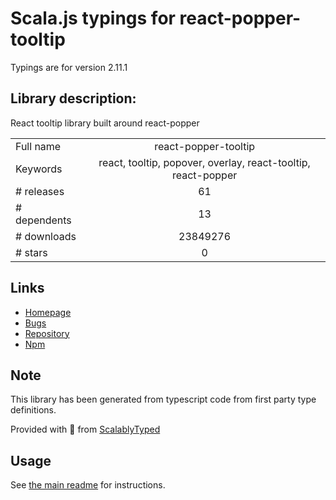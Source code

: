 
# Scala.js typings for react-popper-tooltip

Typings are for version 2.11.1

## Library description:
React tooltip library built around react-popper

|                    |                 |
| ------------------ | :-------------: |
| Full name          | react-popper-tooltip |
| Keywords           | react, tooltip, popover, overlay, react-tooltip, react-popper |
| # releases         | 61 |
| # dependents       | 13 |
| # downloads        | 23849276 |
| # stars            | 0 |

## Links
- [Homepage](https://react-popper-tooltip.netlify.com/)
- [Bugs](https://github.com/mohsinulhaq/react-popper-tooltip/issues)
- [Repository](https://github.com/mohsinulhaq/react-popper-tooltip)
- [Npm](https://www.npmjs.com/package/react-popper-tooltip)
    


## Note
This library has been generated from typescript code from first party type definitions.

Provided with :purple_heart: from [ScalablyTyped](https://github.com/oyvindberg/ScalablyTyped)

## Usage
See [the main readme](../../readme.md) for instructions.


